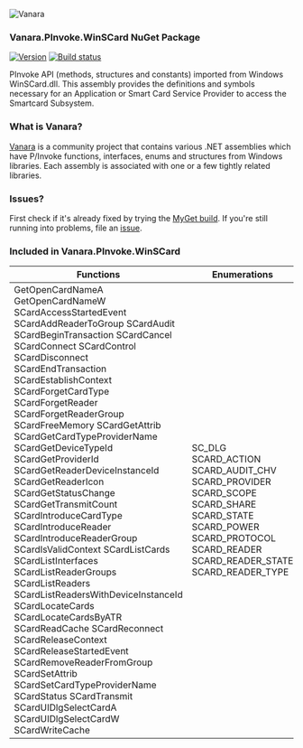 ﻿![Vanara](https://raw.githubusercontent.com/dahall/Vanara/master/docs/icons/VanaraHeading.png)
### **Vanara.PInvoke.WinSCard NuGet Package**
[![Version](https://img.shields.io/nuget/v/Vanara.PInvoke.WinSCard?label=NuGet&style=flat-square)](https://github.com/dahall/Vanara/releases)
[![Build status](https://github.com/dahall/Vanara/actions/workflows/cibuild.yml/badge.svg?branch=master)](https://github.com/dahall/Vanara/actions/workflows/cibuild.yml)

PInvoke API (methods, structures and constants) imported from Windows WinSCard.dll. This assembly provides the definitions and symbols necessary for an Application or Smart Card Service Provider to access the Smartcard Subsystem.

### **What is Vanara?**

[Vanara](https://github.com/dahall/Vanara) is a community project that contains various .NET assemblies which have P/Invoke functions, interfaces, enums and structures from Windows libraries. Each assembly is associated with one or a few tightly related libraries.

### **Issues?**

First check if it's already fixed by trying the [MyGet build](https://www.myget.org/feed/Packages/vanara).
If you're still running into problems, file an [issue](https://github.com/dahall/Vanara/issues).

### **Included in Vanara.PInvoke.WinSCard**

Functions | Enumerations | Structures
--- | --- | ---
GetOpenCardNameA GetOpenCardNameW SCardAccessStartedEvent SCardAddReaderToGroup SCardAudit SCardBeginTransaction SCardCancel SCardConnect SCardControl SCardDisconnect SCardEndTransaction SCardEstablishContext SCardForgetCardType SCardForgetReader SCardForgetReaderGroup SCardFreeMemory SCardGetAttrib SCardGetCardTypeProviderName SCardGetDeviceTypeId SCardGetProviderId SCardGetReaderDeviceInstanceId SCardGetReaderIcon SCardGetStatusChange SCardGetTransmitCount SCardIntroduceCardType SCardIntroduceReader SCardIntroduceReaderGroup SCardIsValidContext SCardListCards SCardListInterfaces SCardListReaderGroups SCardListReaders SCardListReadersWithDeviceInstanceId SCardLocateCards SCardLocateCardsByATR SCardReadCache SCardReconnect SCardReleaseContext SCardReleaseStartedEvent SCardRemoveReaderFromGroup SCardSetAttrib SCardSetCardTypeProviderName SCardStatus SCardTransmit SCardUIDlgSelectCardA SCardUIDlgSelectCardW SCardWriteCache  | SC_DLG SCARD_ACTION SCARD_AUDIT_CHV SCARD_PROVIDER SCARD_SCOPE SCARD_SHARE SCARD_STATE SCARD_POWER SCARD_PROTOCOL SCARD_READER SCARD_READER_STATE SCARD_READER_TYPE                                     | SCARD_RET OPENCARD_SEARCH_CRITERIA OPENCARDNAME OPENCARDNAME_EX SCARD_ATRMASK SCARD_READERSTATE SCARDHANDLE SCARD_IO_REQUEST SCARD_T0_COMMAND SCARD_T0_REQUEST SCARD_T1_REQUEST                                     
